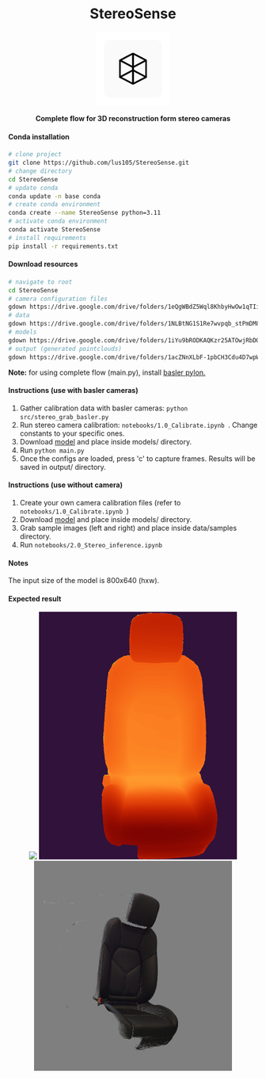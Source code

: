 <div align='center'>

# StereoSense
<img src="res/logo.png" width="150" />

<strong>Complete flow for 3D reconstruction form stereo cameras</strong>  

</div>

#### Conda installation
```bash
# clone project
git clone https://github.com/lus105/StereoSense.git
# change directory
cd StereoSense
# update conda
conda update -n base conda
# create conda environment
conda create --name StereoSense python=3.11
# activate conda environment
conda activate StereoSense
# install requirements
pip install -r requirements.txt
```

#### Download resources
```bash
# navigate to root
cd StereoSense
# camera configuration files
gdown https://drive.google.com/drive/folders/1eQgWBdZ5Wql8KhbyHwOw1qTIiZa8p0fI?usp=drive_link --folder
# data
gdown https://drive.google.com/drive/folders/1NLBtNG1S1Re7wvpqb_stPmDM85cfIMTI?usp=drive_link --folder
# models
gdown https://drive.google.com/drive/folders/1iYu9bRODKAQKzr25ATOwjRbDO71O4Yhf?usp=drive_link --folder
# output (generated pointclouds)
gdown https://drive.google.com/drive/folders/1acZNnXLbF-1pbCH3Cdu4D7wpWsstc3ap?usp=drive_link --folder
```
<strong>Note:</strong> for using complete flow (main.py), install [basler pylon.](https://www.baslerweb.com/en/software/pylon/?srsltid=AfmBOooUIwLYSjNfoSDrSVLIKNl0GcDOSuO1PzaT0-Hp7pFtrDHgTb_H)

#### Instructions (use with basler cameras)
1. Gather calibration data with basler cameras: ```python src/stereo_grab_basler.py ```
2. Run stereo camera calibration: ```notebooks/1.0_Calibrate.ipynb ```. Change constants to your specific ones.
3. Download [model](https://drive.google.com/file/d/1OhkN9eJKYKqpmAayoDoskqX-ZyZSvjs-/view?usp=drive_link) and place inside models/ directory.
4. Run ```python main.py ```
5. Once the configs are loaded, press 'c' to capture frames. Results will be saved in output/ directory.

#### Instructions (use without camera)
1. Create your own camera calibration files (refer to ```notebooks/1.0_Calibrate.ipynb ```)
2. Download [model](https://drive.google.com/file/d/1OhkN9eJKYKqpmAayoDoskqX-ZyZSvjs-/view?usp=drive_link) and place inside models/ directory.
3. Grab sample images (left and right) and place inside data/samples directory.
4. Run ```notebooks/2.0_Stereo_inference.ipynb ```

#### Notes

The input size of the model is 800x640 (hxw).

#### Expected result

<div align='center'>
<img src="res/image_left.png" width="400" />
<img src="res/disparity_map.png" width="400" />
<img src="res/pcl.png" width="400" />
</div>